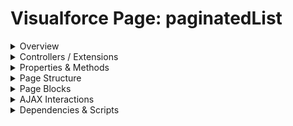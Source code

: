 # Visualforce Page: paginatedList

<details>
<summary>Overview</summary>

## Visualforce Page Overview: paginatedList

This page displays a paginated list of accounts, allowing users to navigate through multiple pages of account records.

### Purpose of the Page
Allow users to browse accounts with pagination.



### Metadata
- **API Version**: 54
- **Label**: Paginated List

</details>

<details>
<summary>Controllers / Extensions</summary>

## Key Controllers / Extensions Used
- **Standard Controller**: Account
- **Custom Controller**: None
- **Extensions**: 
  - PaginatedListControllerLwc

</details>

<details>
<summary>Properties & Methods</summary>

## Properties
| Name | Type | Visibility | Modifiers | Description |
| ------ | ------ | ------------ | ----------- | ------------- |
| `records` | `List<Account>` | `public` | `AuraEnabled` |  |
| `nextPageToken` | `Integer` | `public` | `AuraEnabled` |  |

## Methods
| Name | Return Type | Parameters | Visibility | Modifiers | Description |
| ------ | ------------- | ------------ | ------------ | ----------- | ------------- |
| `getAccountsPaginated` | `PaginatedAccounts` | `(Integer pageSize,
        Integer pageToken)` | `` | `None` |  |

</details>

<details>
<summary>Page Structure</summary>

### Forms
- Contains 1 `apex:form` component(s)

### Inputs
- No input bindings (`apex:inputField`, `apex:inputText`, etc.) detected

### Buttons
The page has buttons/links linked to the following actions:
- `{!first}`
- `{!previous}`
- `{!next}`
- `{!last}`

</details>

<details>
<summary>Page Blocks</summary>
## Page Blocks on the Page
No `apex:pageBlock` components detected.
</details>

<details>
<summary>AJAX Interactions</summary>

- No `apex:actionSupport` components detected

- No `apex:outputPanel` components with an ID detected

</details>

<details>
<summary>Dependencies & Scripts</summary>

### Objects
- `Account`
- `PaginatedListControllerLwc`

### Fields
- `accounts`
- `account.Name`
- `account.Type`
- `account.Phone`
- `account.NumberOfEmployees`
- `first`
- `previous`
- `next`
- `last`

### Custom Components
- No custom components detected

### Scripts
- No script tags detected

</details>
